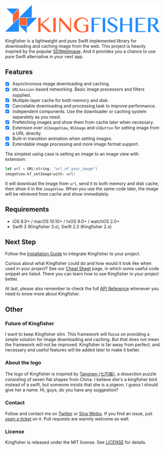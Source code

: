![](https://raw.githubusercontent.com/onevcat/Kingfisher/master/images/logo.png)

Kingfisher is a lightweight and pure Swift implemented library for downloading and caching image from the web. This project is heavily inspired by the popular [SDWebImage](https://github.com/rs/SDWebImage). And it provides you a chance to use pure Swift alternative in your next app.

## Features

- [x] Asynchronous image downloading and caching.
- [x] `URLSession` based networking. Basic image processors and filters supplied.
- [x] Multiple-layer cache for both memory and disk.
- [x] Cancelable downloading and processing task to improve performance.
- [x] Independent components. Use the downloader or caching system separately as you need.
- [x] Prefetching images and show them from cache later when necessary.
- [x] Extension over `UIImageView`, `NSImage` and `UIButton` for setting image from a URL directly.
- [x] Built-in transition animation when setting images.
- [x] Extendable image processing and more image format support.

The simplest using case is setting an image to an image view with extension:

```swift
let url = URL(string: "url_of_your_image")
imageView.kf_setImage(with: url)
```

It will download the image from `url`, send it to both memory and disk cache, then show it in the `imageView`. When you use the same code later, the image will be retrieved from cache and show immediately.

## Requirements

- iOS 8.0+ / macOS 10.10+ / tvOS 9.0+ / watchOS 2.0+
- Swift 3 (Kingfisher 3.x), Swift 2.3 (Kingfisher 2.x)

## Next Step

Follow the [Installation Guide](https://github.com/onevcat/Kingfisher/wiki/Installation-Guide) to integrate Kingfisher to your project.

Curious about what Kingfisher could do and how would it look like when used in your project? See our [Cheat Sheet](https://github.com/onevcat/Kingfisher/wiki/Cheat-Sheet) page, in which some useful code snippet are listed. There you can learn how to use Kingfisher in your project better.

At last, please also remember to check the full [API Reference](http://cocoadocs.org/docsets/Kingfisher/) whenever you need to know more about Kingfisher.

## Other

### Future of Kingfisher

I want to keep Kingfisher slim. This framework will focus on providing a simple solution for image downloading and caching. But that does not mean the framework will not be improved. Kingfisher is far away from perfect, and necessary and useful features will be added later to make it better.

### About the logo

The logo of Kingfisher is inspired by [Tangram (七巧板)](http://en.wikipedia.org/wiki/Tangram), a dissection puzzle consisting of seven flat shapes from China. I believe she's a kingfisher bird instead of a swift, but someone insists that she is a pigeon. I guess I should give her a name. Hi, guys, do you have any suggestion?

### Contact

Follow and contact me on [Twitter](http://twitter.com/onevcat) or [Sina Weibo](http://weibo.com/onevcat). If you find an issue, just [open a ticket](https://github.com/onevcat/Kingfisher/issues/new) on it. Pull requests are warmly welcome as well.

### License

Kingfisher is released under the MIT license. See [LICENSE](https://github.com/onevcat/Kingfisher/blob/master/LICENSE) for details.


